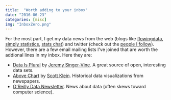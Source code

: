 ```yaml
---
title:  "Worth adding to your inbox" 
date: "2016-06-23"
categories: [misc]
img: "InboxZero.png"
---
```


For the most part, I get my data news from the web (blogs like [flowingdata](http://flowingdata.com/), [simply statistics](http://simplystatistics.org/), [stats chat](http://www.statschat.org.nz/)) and twitter (check out the [people I follow](https://twitter.com/AmeliaMN/following)). However, there are a few email mailing lists I've joined that are worth the addional lines in my inbox. Here they are:


- [Data Is Plural](https://tinyletter.com/data-is-plural) by [Jeremy Singer-Vine](https://twitter.com/jsvine). A great source of open, interesting data sets. 
- [Above Chart](https://tinyletter.com/abovechart) by [Scott Klein](https://www.propublica.org/site/author/scott_klein). Historical data visualizations from newspapers. 
- [O'Reilly Data Newsletter](http://www.oreilly.com/data/newsletter.html). News about data (often skews toward computer science).